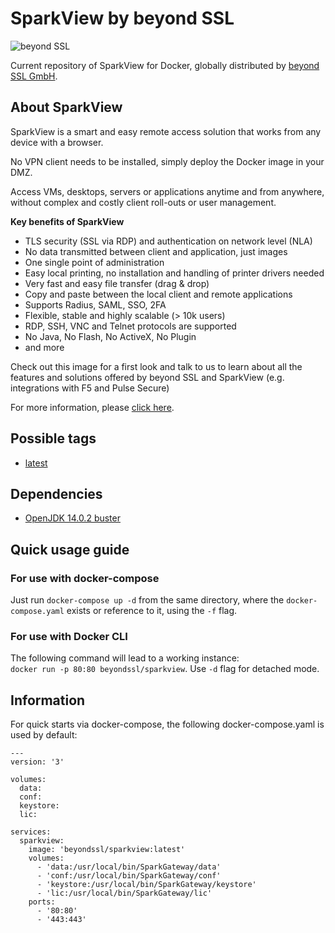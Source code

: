 # SparkView by beyond SSL
![beyond SSL](https://repository.beyondssl.com/images/beyondssl-200.png)

Current repository of SparkView for Docker, globally distributed by [beyond SSL GmbH](https://www.beyondssl.com/).

## About SparkView
SparkView is a smart and easy remote access solution that works from any device with a browser.

No VPN client needs to be installed, simply deploy the Docker image in your DMZ.

Access VMs, desktops, servers or applications anytime and from anywhere, without complex and costly client roll-outs or user management.

**Key benefits of SparkView**
* TLS security (SSL via RDP) and authentication on network level (NLA)
* No data transmitted between client and application, just images
* One single point of administration
* Easy local printing, no installation and handling of printer drivers needed
* Very fast and easy file transfer (drag & drop)
* Copy and paste between the local client and remote applications
* Supports Radius, SAML, SSO, 2FA
* Flexible, stable and highly scalable (> 10k users)
* RDP, SSH, VNC and Telnet protocols are supported
* No Java, No Flash, No ActiveX, No Plugin
* and more

Check out this image for a first look and talk to us to learn about all the features and solutions offered by beyond SSL and SparkView (e.g. integrations with F5 and Pulse Secure)

For more information, please [click here](https://www.beyondssl.com/en/products/sparkview/).

## Possible tags
* [latest](https://github.com/beyondssl/sparkview/blob/master/Dockerfile)

## Dependencies
* [OpenJDK 14.0.2 buster](https://github.com/docker-library/openjdk/blob/83fbf16d99f4094df192b4f07909b473ad1d8392/14/jdk/buster/Dockerfile)

## Quick usage guide
### For use with docker-compose
Just run `docker-compose up -d` from the same directory, where the `docker-compose.yaml` exists or reference to it, using the `-f` flag.

### For use with Docker CLI
The following command will lead to a working instance:<br>
`docker run -p 80:80 beyondssl/sparkview`. Use `-d` flag for detached mode.

## Information
For quick starts via docker-compose, the following docker-compose.yaml is used by default:
```
---
version: '3'

volumes:
  data:
  conf:
  keystore:
  lic:

services:
  sparkview:
    image: 'beyondssl/sparkview:latest'
    volumes:
      - 'data:/usr/local/bin/SparkGateway/data'
      - 'conf:/usr/local/bin/SparkGateway/conf'
      - 'keystore:/usr/local/bin/SparkGateway/keystore'
      - 'lic:/usr/local/bin/SparkGateway/lic'
    ports:
      - '80:80'
      - '443:443'
```